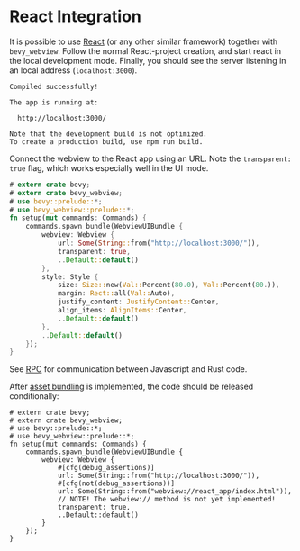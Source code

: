 # React Integration

It is possible to use [React](https://reactjs.org/) (or any other similar framework) together with `bevy_webview`. Follow the normal React-project creation, and start react in the local development mode. Finally, you should see the server listening in an local address (`localhost:3000`).

```ignore
Compiled successfully!

The app is running at:

  http://localhost:3000/

Note that the development build is not optimized.
To create a production build, use npm run build.
```

Connect the webview to the React app using an URL. Note the `transparent: true` flag, which works especially well in the UI mode.

```rust
# extern crate bevy;
# extern crate bevy_webview;
# use bevy::prelude::*;
# use bevy_webview::prelude::*;
fn setup(mut commands: Commands) {
    commands.spawn_bundle(WebviewUIBundle {
        webview: Webview {
            url: Some(String::from("http://localhost:3000/")),
            transparent: true,
            ..Default::default()
        },
        style: Style {
            size: Size::new(Val::Percent(80.0), Val::Percent(80.)),
            margin: Rect::all(Val::Auto),
            justify_content: JustifyContent::Center,
            align_items: AlignItems::Center,
            ..Default::default()
        },
        ..Default::default()
    });
}
```

See [RPC](rpc.md) for communication between Javascript and Rust code.

After [asset bundling](bundling.md) is implemented, the code should be released conditionally:

```rust,ignore
# extern crate bevy;
# extern crate bevy_webview;
# use bevy::prelude::*;
# use bevy_webview::prelude::*;
fn setup(mut commands: Commands) {
    commands.spawn_bundle(WebviewUIBundle {
        webview: Webview {
            #[cfg(debug_assertions)]
            url: Some(String::from("http://localhost:3000/")),
            #[cfg(not(debug_assertions))]
            url: Some(String::from("webview://react_app/index.html")),
            // NOTE! The webview:// method is not yet implemented!
            transparent: true,
            ..Default::default()
        }
    });
}
```
